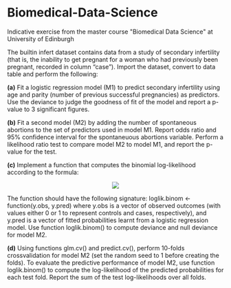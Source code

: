 # Biomedical-Data-Science
Indicative exercise from the master course "Biomedical Data Science" at University of Edinburgh

The builtin infert dataset contains data from a study of secondary infertility (that is, the
inability to get pregnant for a woman who had previously been pregnant, recorded in column
“case”). Import the dataset, convert to data table and perform the following:

**(a)** Fit a logistic regression model (M1) to predict secondary infertility using age and parity
(number of previous successful pregnancies) as predictors. Use the deviance to judge the
goodness of fit of the model and report a p-value to 3 significant figures.

**(b)** Fit a second model (M2) by adding the number of spontaneous abortions to the set
of predictors used in model M1. Report odds ratio and 95% confidence interval for the
spontaneuous abortions variable. Perform a likelihood ratio test to compare model M2 to
model M1, and report the p-value for the test. 

**(c)** Implement a function that computes the binomial log-likelihood according to the formula:

<p align="center"> 
<img src="https://latex.codecogs.com/png.latex?%5Clog%20%5Clambda%20%5Cleft%20%28%20%5Cbeta%20%5Cright%20%29%20%3D%20%5Csum_%7Bi%20%5Cin%20case%7D%20%5Clog%20p_%7Bi%7D%20&plus;%5Csum_%7Bi%5Cin%20ctrl%7D%20%5Clog%20%5Cleft%20%28%201-%20p_%7Bi%7D%5Cright%20%29">
</p>

The function should have the following signature:
loglik.binom <- function(y.obs, y.pred)
where y.obs is a vector of observed outcomes (with values either 0 or 1 to represent controls
and cases, respectively), and y.pred is a vector of fitted probabilities learnt from a logistic
regression model. Use function loglik.binom() to compute deviance and null deviance for
model M2.

**(d)** Using functions glm.cv() and predict.cv(), perform 10-folds crossvalidation
for model M2 (set the random seed to 1 before creating the folds). To evaluate
the predictive performance of model M2, use function loglik.binom() to compute the
log-likelihood of the predicted probabilities for each test fold. Report the sum of the test
log-likelihoods over all folds. 
